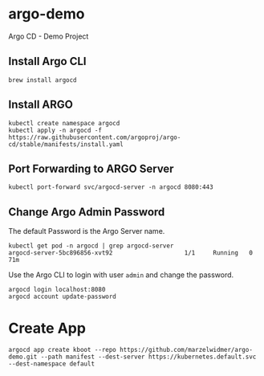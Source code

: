 # argo-demo
Argo CD - Demo Project



## Install Argo CLI
```
brew install argocd
```


## Install ARGO
```
kubectl create namespace argocd
kubectl apply -n argocd -f https://raw.githubusercontent.com/argoproj/argo-cd/stable/manifests/install.yaml
```


## Port Forwarding to ARGO Server
```
kubectl port-forward svc/argocd-server -n argocd 8080:443
```


## Change Argo Admin Password
The default Password is the Argo Server name.
```
kubectl get pod -n argocd | grep argocd-server
argocd-server-5bc896856-xvt92                    1/1     Running   0          71m
```
Use the Argo CLI to login with user `admin` and change the password.
```
argocd login localhost:8080
argocd account update-password
```

# Create App
```
argocd app create kboot --repo https://github.com/marzelwidmer/argo-demo.git --path manifest --dest-server https://kubernetes.default.svc --dest-namespace default
```
